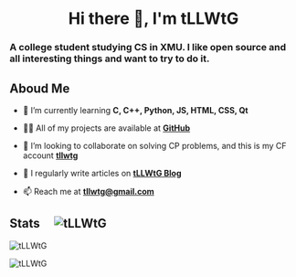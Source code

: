 <h1 align="center">Hi there 👋, I'm tLLWtG</h1>


### A college student studying CS in XMU. I like open source and all interesting things and want to try to do it.

## Aboud Me

- 🌱 I’m currently learning **C, C++, Python, JS, HTML, CSS, Qt**

- 👨‍💻 All of my projects are available at **[GitHub](https://github.com/tLLWtG)**

- 👯 I’m looking to collaborate on solving CP problems, and this is my CF account **[tllwtg](https://codeforces.com/profile/tllwtg)**

- 📝 I regularly write articles on **[tLLWtG Blog](https://tllwtg.github.io)**

- 📫 Reach me at **tllwtg@gmail.com**

## Stats &nbsp;&nbsp;&nbsp; ![tLLWtG](https://komarev.com/ghpvc/?username=tllwtg&label=Profile%20views&color=0e75b6&style=flat "tLLWtG")

![](https://github-readme-stats.vercel.app/api/top-langs?username=tllwtg&show_icons=true&locale=en&layout=compact "tLLWtG")

![](https://github-readme-stats.vercel.app/api?username=tllwtg&show_icons=true&locale=en&count_private=true "tLLWtG")
